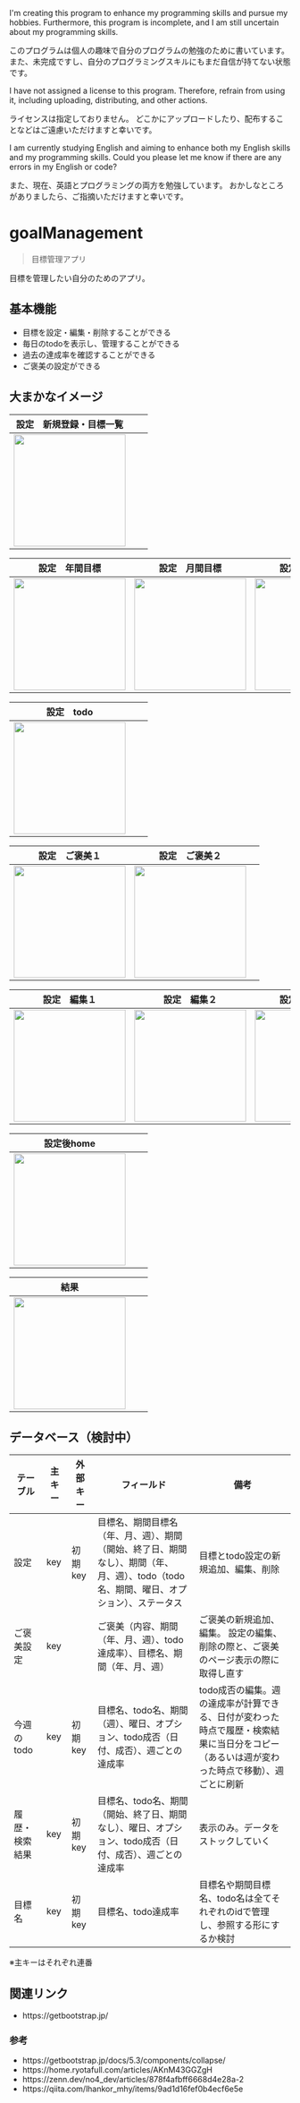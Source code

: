 <p>I'm creating this program to enhance my programming skills and pursue my hobbies.
Furthermore, this program is incomplete, and I am still uncertain about my programming skills.</p>
<p>このプログラムは個人の趣味で自分のプログラムの勉強のために書いています。
また、未完成ですし、自分のプログラミングスキルにもまだ自信が持てない状態です。</p>

<p>I have not assigned a license to this program.
Therefore, refrain from using it, including uploading, distributing, and other actions.</p>
<p>ライセンスは指定しておりません。
どこかにアップロードしたり、配布することなどはご遠慮いただけますと幸いです。</p>

<p>I am currently studying English and aiming to enhance both my English skills and my programming skills.
Could you please let me know if there are any errors in my English or code?</p>
<p>また、現在、英語とプログラミングの両方を勉強しています。
おかしなところがありましたら、ご指摘いただけますと幸いです。</p>

# goalManagement
> 目標管理アプリ

<p>目標を管理したい自分のためのアプリ。</p>

## 基本機能
<ul>
<li>目標を設定・編集・削除することができる</li>
<li>毎日のtodoを表示し、管理することができる</li>
<li>過去の達成率を確認することができる</li>
<li>ご褒美の設定ができる</li>
</ul>

## 大まかなイメージ

| 設定　新規登録・目標一覧 |  |  |
| ---- | ---- | ---- |
| <img src="https://github.com/user-attachments/assets/50fff464-5931-41af-a892-cc713eb38f6c" width="200"> |  |  |

| 設定　年間目標 | 設定　月間目標 | 設定　週間目標 |
| ---- | ---- | ---- |
| <img src="https://github.com/user-attachments/assets/76f26ebc-914f-4dd0-b2ee-54be04e24e06" width="200"> | <img src="https://github.com/user-attachments/assets/ad860986-f72f-4412-b8da-255123475b15" width="200"> | <img src="https://github.com/user-attachments/assets/f9f63469-3ca6-485e-bad8-1fe2bd6c3eb5" width="200"> |

| 設定　todo |  |  |
| ---- | ---- | ---- |
| <img src="https://github.com/user-attachments/assets/5cd3824b-4478-433f-ab5d-ce8d40ba7c80" width="200"> |  |  |

| 設定　ご褒美１ | 設定　ご褒美２ |  |
| ---- | ---- | ---- |
| <img src="https://github.com/user-attachments/assets/2887d706-b26f-4a36-aa49-8ccc3d4dc5c1" width="200"> | <img src="https://github.com/user-attachments/assets/836fc552-19d4-4408-8e66-10f1753f4c2d" width="200"> |  |

| 設定　編集１ | 設定　編集２ | 設定　モーダル |
| ---- | ---- | ---- |
| <img src="https://github.com/user-attachments/assets/5e485c72-f01c-44a3-ac35-f8e3c637d646" width="200"> | <img src="https://github.com/user-attachments/assets/c1bcf036-b914-4d2a-9fd8-8e13ab0bff87" width="200"> | <img src="https://github.com/user-attachments/assets/fe40f685-1cdf-43a4-a71f-e5245489fe53" width="200"> |

| 設定後home |  |  |
| ---- | ---- | ---- |
| <img src="https://github.com/user-attachments/assets/84dc6bfb-39cf-411c-b746-9073f0c8b1f5" width="200"> |  |  |

| 結果 |  |  |
| ---- | ---- | ---- |
| <img src="https://github.com/user-attachments/assets/48233321-2d05-4026-87e1-b02532d69731" width="200"> |  |  |

## データベース（検討中）
| テーブル | 主キー | 外部キー | フィールド | 備考 |
| ---- | ---- | ---- | ---- | ---- |
| 設定 | key | 初期key | 目標名、期間目標名（年、月、週）、期間（開始、終了日、期間なし）、期間（年、月、週）、todo（todo名、期間、曜日、オプション）、ステータス | 目標とtodo設定の新規追加、編集、削除 |
| ご褒美設定 | key |  | ご褒美（内容、期間（年、月、週）、todo達成率）、目標名、期間（年、月、週） | ご褒美の新規追加、編集。 設定の編集、削除の際と、ご褒美のページ表示の際に取得し直す |
| 今週のtodo | key | 初期key | 目標名、todo名、期間（週）、曜日、オプション、todo成否（日付、成否）、週ごとの達成率 | todo成否の編集。週の達成率が計算できる、日付が変わった時点で履歴・検索結果に当日分をコピー（あるいは週が変わった時点で移動）、週ごとに刷新 |
| 履歴・検索結果 | key | 初期key | 目標名、todo名、期間（開始、終了日、期間なし）、曜日、オプション、todo成否（日付、成否）、週ごとの達成率 | 表示のみ。データをストックしていく |
| 目標名 | key | 初期key | 目標名、todo達成率 | 目標名や期間目標名、todo名は全てそれぞれのidで管理し、参照する形にするか検討 |

※主キーはそれぞれ連番

## 関連リンク
<ul>
<li>https://getbootstrap.jp/</li>
</ul>

### 参考
<ul>
<li>https://getbootstrap.jp/docs/5.3/components/collapse/</li>
<li>https://home.ryotafull.com/articles/AKnM43GGZgH</li>
<li>https://zenn.dev/no4_dev/articles/878f4afbff6668d4e28a-2</li>
<li>https://qiita.com/lhankor_mhy/items/9ad1d16fef0b4ecf6e5e</li>
</ul>